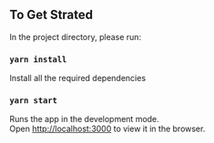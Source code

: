 ## To Get Strated

In the project directory, please run:

### `yarn install`

Install all the required dependencies

### `yarn start`

Runs the app in the development mode.\
Open [http://localhost:3000](http://localhost:3000) to view it in the browser.
